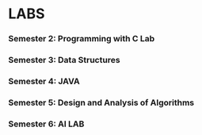 # LABS

### Semester 2: Programming with C Lab
### Semester 3: Data Structures
### Semester 4: JAVA
### Semester 5: Design and Analysis of Algorithms
### Semester 6: AI LAB
